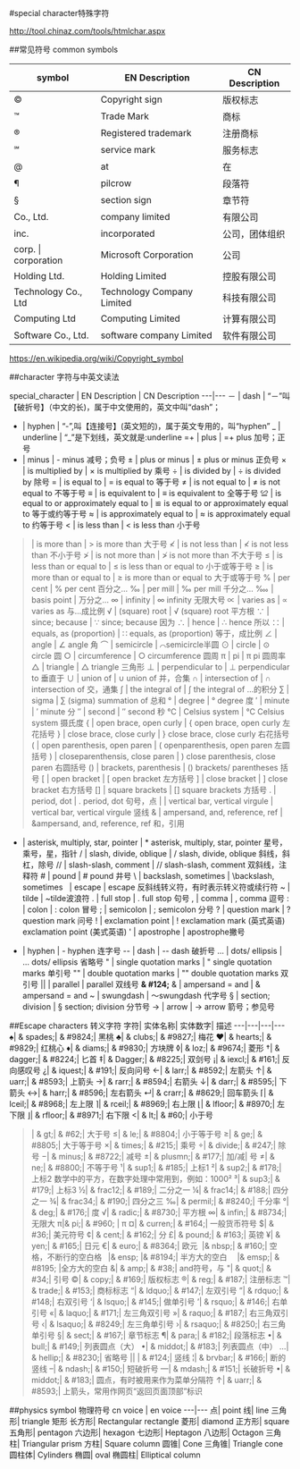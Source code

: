 #special character特殊字符

http://tool.chinaz.com/tools/htmlchar.aspx

##常见符号 common symbols

symbol | EN Description | CN Description
---|---|---
© | Copyright sign | 版权标志
™ | Trade Mark |商标
® | Registered trademark | 注册商标
℠ | service mark | 服务标志
@ | at | 在
¶ | pilcrow | 段落符
§ | section sign | 章节符
Co., Ltd. | company limited | 有限公司
inc. | incorporated | 公司，团体组织
corp. \| corporation | Microsoft Corporation | 公司
Holding Ltd. | Holding Limited | 控股有限公司
Technology Co., Ltd | Technology Company Limited | 科技有限公司
Computing Ltd | Computing Limited | 计算有限公司
Software Co., Ltd. | software company Limited | 软件有限公司

https://en.wikipedia.org/wiki/Copyright_symbol

##character 字符与中英文读法

special_character | EN Description | CN Description
---|---
－ |	dash |	“－”叫【破折号】（中文的长)，属于中文使用的，英文中叫“dash”；
- |	hyphen |	“-”,叫【连接号】(英文短的)，属于英文专用的，叫“hyphen”
_ |	underline |	“_”是下划线，英文就是:underline
=+ |	plus |	=+ plus 加号；正号
- |	minus |	- minus 减号；负号
± |	plus or minus |	± plus or minus 正负号
× |	is multiplied by  |	× is multiplied by 乘号
÷ |	is divided by |	÷ is divided by 除号
= |	is equal to  |	= is equal to 等于号
≠ |	is not equal to |	≠ is not equal to 不等于号
≡ |	is equivalent to |	≡ is equivalent to 全等于号
≌ |	is equal to or approximately equal to |	≌ is equal to or approximately equal to 等于或约等于号
≈ |	is approximately equal to |	≈ is approximately equal to 约等于号
< |	is less than  |	< is less than 小于号
> |	is more than |	> is more than 大于号
≮ |	is not less than |	≮ is not less than 不小于号
≯ |	is not more than |	≯ is not more than 不大于号
≤ |	is less than or equal to |	≤ is less than or equal to 小于或等于号
≥ |	is more than or equal to |	≥ is more than or equal to 大于或等于号
% |	per cent |	% per cent 百分之...
‰ |	per mill |	‰ per mill 千分之...
‱ | basis point	 | 万分之...
∞ |	infinity |	∞ infinity 无限大号
∝ |	varies as |	∝ varies as 与...成比例
√ |	(square) root |	√ (square) root 平方根
∵ |	since; because |	∵ since; because 因为
∴ |	hence |	∴ hence 所以
∷ |	equals, as (proportion) |	∷ equals, as (proportion) 等于，成比例
∠ |	angle |	∠ angle 角
⌒ |	semicircle |	⌒semicircle半圆
⊙ |	circle |	⊙ circle 圆
○ |	circumference |	○ circumference 圆周
π |	pi |	π pi 圆周率
△ |	triangle |	△ triangle 三角形
⊥ |	perpendicular to |	⊥ perpendicular to 垂直于
∪ |	union of |	∪ union of 并，合集
∩ |	intersection of |	∩ intersection of 交，通集
∫ |	the integral of |	∫ the integral of ...的积分
∑ |	sigma  |	∑ (sigma) summation of 总和
° |	degree |	° degree 度
′ |	minute |	′ minute 分
″ |	second |	″ second 秒
℃ |	Celsius system |	℃ Celsius system 摄氏度
{ |	open brace, open curly |	{ open brace, open curly 左花括号
} |	close brace, close curly |	} close brace, close curly 右花括号
( |	open parenthesis, open paren |	( openparenthesis, open paren 左圆括号
) |	closeparenthensis, close paren |	) close parenthesis, close paren 右圆括号
() |	brackets, parenthesis |	() brackets/ parentheses 括号
[ |	open bracket |	[ open bracket 左方括号
] |	close bracket |	] close bracket 右方括号
[] |	square brackets |	[] square brackets 方括号
. |	period, dot |	. period, dot 句号，点
&#124; |	vertical bar, vertical virgule |  vertical bar, vertical virgule 竖线
& |	ampersand, and, reference, ref |	&ampersand, and, reference, ref 和，引用
* |	asterisk, multiply, star, pointer |	* asterisk, multiply, star, pointer 星号，乘号，星，指针
/ |	slash, divide, oblique |	/ slash, divide, oblique 斜线，斜杠，除号
// |	slash-slash, comment |	// slash-slash, comment 双斜线，注释符
\# |	pound |	# pound 井号
\ |	backslash, sometimes |	\backslash, sometimes
&nbsp; |	escape |	escape 反斜线转义符，有时表示转义符或续行符
~ |	tilde |	~tilde波浪符
. |	full stop |	. full stop 句号
, |	comma |	, comma 逗号
: |	colon |	: colon 冒号
; |	semicolon |	; semicolon 分号
? |	question mark |	? question mark 问号
! |	exclamation point |	! exclamation mark (英式英语) exclamation point (美式英语)
' |	apostrophe |	apostrophe撇号
- |	hyphen |	- hyphen 连字号
-- |	dash |	-- dash 破折号
... |	dots/ ellipsis |	... dots/ ellipsis 省略号
" |	single quotation marks |	" single quotation marks 单引号
"" |	double quotation marks |	"" double quotation marks 双引号
&#124;&#124; |	parallel | parallel 双线号 **& #124;**
& |	ampersand = and |	& ampersand = and
~ |	swungdash |	～swungdash 代字号
§ |	section; division |	§ section; division 分节号
→ |	arrow |	→ arrow 箭号；参见号

##Escape characters 转义字符
字符| 实体名称| 实体数字| 描述
---|---|---|---
♠| & spades;| & #9824;| 黑桃
♣| & clubs;| & #9827;| 梅花
♥| & hearts;| & #9829;| 红桃心
♦| & diams;| & #9830;| 方块牌
◊| & loz;| & #9674;| 菱形
†| & dagger;| & #8224;| 匕首
‡| & Dagger;| & #8225;| 双剑号
¡| & iexcl;| & #161;| 反向感叹号
¿| & iquest;| & #191;| 反向问号
←| & larr;| & #8592;| 左箭头
↑| & uarr;| & #8593;| 上箭头
→| & rarr;| & #8594;| 右箭头
↓| & darr;| & #8595;| 下箭头
↔| & harr;| & #8596;| 左右箭头
↵| & crarr;| & #8629;| 回车箭头
⌈| & lceil;| & #8968;| 左上限
⌉| & rceil;| & #8969;| 右上限
⌊| & lfloor;| & #8970;| 左下限
⌋| & rfloor;| & #8971;| 右下限
<| & lt;| & #60;| 小于号
>| & gt;| & #62;| 大于号
≤| & le;| & #8804;| 小于等于号
≥| & ge;| & #8805;| 大于等于号
×| & times;| & #215;| 乘号
÷| & divide;| & #247;| 除号
−| & minus;| & #8722;| 减号
±| & plusmn;| & #177;| 加/减| 号
≠| & ne;| & #8800;| 不等于号
¹| & sup1;| & #185;| 上标1
²| & sup2;| & #178;| 上标2 数学中的平方，在数字处理中常用到，例如：1000²
³| & sup3;| & #179;| 上标3
½| & frac12;| & #189;| 二分之一
¼| & frac14;| & #188;| 四分之一
¾| & frac34;| & #190;| 四分之三
‰| & permil;| & #8240;| 千分率
°| & deg;| & #176;| 度
√| & radic;| & #8730;| 平方根
∞| & infin;| & #8734;| 无限大
π|& pi;| & #960; | π
¤| & curren;| & #164;| 一般货币符号
$| & #36;| 美元符号
¢| & cent;| & #162;| 分
£| & pound;| & #163;| 英镑
¥| & yen;| & #165;| 日元
€| & euro;| & #8364;| 欧元
&nbsp;|& nbsp;| & #160;| 空格，不断行的空白格
&ensp;|& ensp; |& #8194;| 半方大的空白
&emsp;|& emsp;| & #8195; |全方大的空白
&| & amp;| & #38;| and符号，与
"| & quot;| & #34;| 引号
©| & copy;| & #169;| 版权标志
®| & reg;| & #187;| 注册标志
™| & trade;| & #153;| 商标标志
“| & ldquo;| & #147;| 左双引号
”| & rdquo;| & #148;| 右双引号
‘| & lsquo;| & #145;| 做单引号
’| & rsquo;| & #146;| 右单引号
«| & laquo;| & #171;| 左三角双引号
»| & raquo;| & #187;| 右三角双引号
‹| & lsaquo;| & #8249;| 左三角单引号
›| & rsaquo;| & #8250;| 右三角单引号
§| & sect;| & #167;| 章节标志
¶| & para;| & #182;| 段落标志
•| & bull;| & #149;| 列表圆点（大）
•| & middot;| & #183;| 列表圆点（中）
…| & hellip;| & #8230;| 省略号
&#124;| | & #124;| 竖线
&#166;| & brvbar;| & #166;| 断的竖线
–| & ndash;| & #150;| 短破折号
—| & mdash;| & #151;| 长破折号
•| & middot;| & #183;| 圆点，有时被用来作为菜单分隔符
↑| & uarr;| & #8593;| 上箭头，常用作网页“返回页面顶部”标识

##physics symbol 物理符号
cn voice | en voice
---|---
点| point
线| line
三角形| triangle
矩形 长方形| Rectangular rectangle
菱形| diamond
正方形| square
五角形| pentagon
六边形| hexagon
七边形| Heptagon
八边形| Octagon
三角柱| Triangular prism
方柱| Square column
圆锥| Cone
三角锥| Triangle cone
圆柱体| Cylinders
椭圆| oval
椭圆柱| Elliptical column